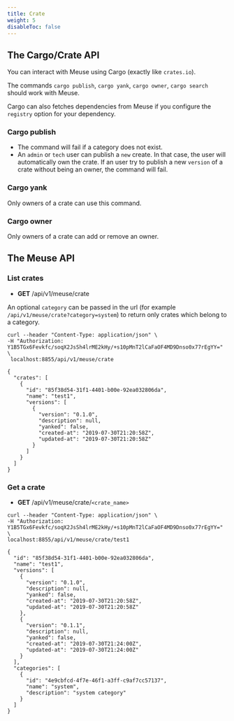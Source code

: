```yaml
---
title: Crate
weight: 5
disableToc: false
---
```


## The Cargo/Crate API

You can interact with Meuse using Cargo (exactly like `crates.io`).

The commands `cargo publish`, `cargo yank`, `cargo owner`, `cargo search` should work with Meuse.

Cargo can also fetches dependencies from Meuse if you configure the `registry` option for your dependency.

### Cargo publish

- The command will fail if a category does not exist.
- An `admin` or `tech` user can publish a `new` create. In that case, the user will automatically own the crate. If an user try to publish a new `version` of a crate without being an owner, the command will fail.

### Cargo yank

Only owners of a crate can use this command.

### Cargo owner

Only owners of a crate can add or remove an owner.

## The Meuse API

### List crates

- **GET** /api/v1/meuse/crate

An optional `category` can be passed in the url (for example `/api/v1/meuse/crate?category=system`) to return only crates which belong to a category.

```
curl --header "Content-Type: application/json" \
-H "Authorization: Y1B5TGx6Fevkfc/soqX2JsSh4lrME2kHy/+s10pMnT2lCaFaOF4MD9Dnso0x77rEgYY=" \
 localhost:8855/api/v1/meuse/crate

{
  "crates": [
    {
      "id": "85f38d54-31f1-4401-b00e-92ea032806da",
      "name": "test1",
      "versions": [
        {
          "version": "0.1.0",
          "description": null,
          "yanked": false,
          "created-at": "2019-07-30T21:20:58Z",
          "updated-at": "2019-07-30T21:20:58Z"
        }
      ]
    }
  ]
}
```

### Get a crate

- **GET** /api/v1/meuse/crate/`<crate_name>`

```
curl --header "Content-Type: application/json" \
-H "Authorization: Y1B5TGx6Fevkfc/soqX2JsSh4lrME2kHy/+s10pMnT2lCaFaOF4MD9Dnso0x77rEgYY=" \
localhost:8855/api/v1/meuse/crate/test1

{
  "id": "85f38d54-31f1-4401-b00e-92ea032806da",
  "name": "test1",
  "versions": [
    {
      "version": "0.1.0",
      "description": null,
      "yanked": false,
      "created-at": "2019-07-30T21:20:58Z",
      "updated-at": "2019-07-30T21:20:58Z"
    },
    {
      "version": "0.1.1",
      "description": null,
      "yanked": false,
      "created-at": "2019-07-30T21:24:00Z",
      "updated-at": "2019-07-30T21:24:00Z"
    }
  ],
  "categories": [
    {
      "id": "4e9cbfcd-4f7e-46f1-a3ff-c9af7cc57137",
      "name": "system",
      "description": "system category"
    }
  ]
}
```
